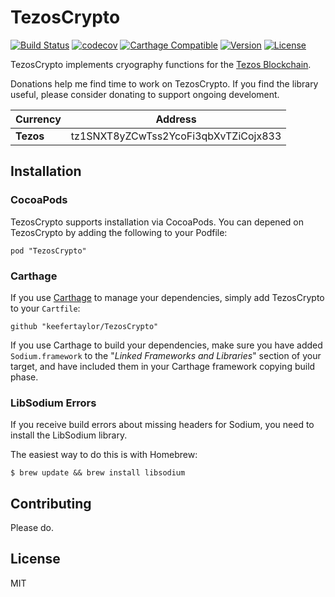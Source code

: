 # TezosCrypto 

[![Build Status](https://travis-ci.org/keefertaylor/TezosCrypto.svg?branch=master)](https://travis-ci.org/keefertaylor/TezosCrypto)
[![codecov](https://codecov.io/gh/keefertaylor/TezosCrypto/branch/master/graph/badge.svg)](https://codecov.io/gh/keefertaylor/TezosCrypto)
[![Carthage Compatible](https://img.shields.io/badge/Carthage-compatible-4BC51D.svg?style=flat)](https://github.com/Carthage/Carthage)
[![Version](https://img.shields.io/cocoapods/v/TezosCrypto.svg?style=flat)](http://cocoapods.org/pods/TezosCrypto)
[![License](https://img.shields.io/cocoapods/l/TezosCrypto.svg?style=flat)](http://cocoapods.org/pods/TezosCrypto)

TezosCrypto implements cryography functions for the [Tezos Blockchain](https://tezos.com).

Donations help me find time to work on TezosCrypto. If you find the library useful, please consider donating to support ongoing develoment.

|Currency| Address |
|---------|---|
| __Tezos__ | tz1SNXT8yZCwTss2YcoFi3qbXvTZiCojx833 |

## Installation

### CocoaPods
TezosCrypto supports installation via CocoaPods. You can depened on TezosCrypto by adding the following to your Podfile:

```
pod "TezosCrypto"
```

### Carthage

If you use [Carthage](https://github.com/Carthage/Carthage) to manage your dependencies, simply add
TezosCrypto to your `Cartfile`:

 ```
github "keefertaylor/TezosCrypto"
```

If you use Carthage to build your dependencies, make sure you have added `Sodium.framework` to the "_Linked Frameworks and Libraries_" section of your target, and have included them in your Carthage framework copying build phase.

### LibSodium Errors

If you receive build errors about missing headers for Sodium, you need to install the LibSodium library.

The easiest way to do this is with Homebrew:

```shell
$ brew update && brew install libsodium
```

## Contributing

Please do.

## License

MIT

